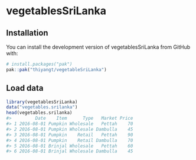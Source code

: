 
<!-- README.md is generated from README.Rmd. Please edit that file -->

# vegetablesSriLanka

## Installation

You can install the development version of vegetablesSriLanka from
GitHub with:

``` r
# install.packages("pak")
pak::pak("thiyangt/vegetableSriLanka")
```

## Load data

``` r
library(vegetablesSriLanka)
data("vegetables.srilanka")
head(vegetables.srilanka)
#>         Date    Item      Type   Market Price
#> 1 2016-08-01 Pumpkin Wholesale   Pettah    70
#> 2 2016-08-01 Pumpkin Wholesale Dambulla    45
#> 3 2016-08-01 Pumpkin    Retail   Pettah    90
#> 4 2016-08-01 Pumpkin    Retail Dambulla    70
#> 5 2016-08-01 Brinjal Wholesale   Pettah    60
#> 6 2016-08-01 Brinjal Wholesale Dambulla    45
```
